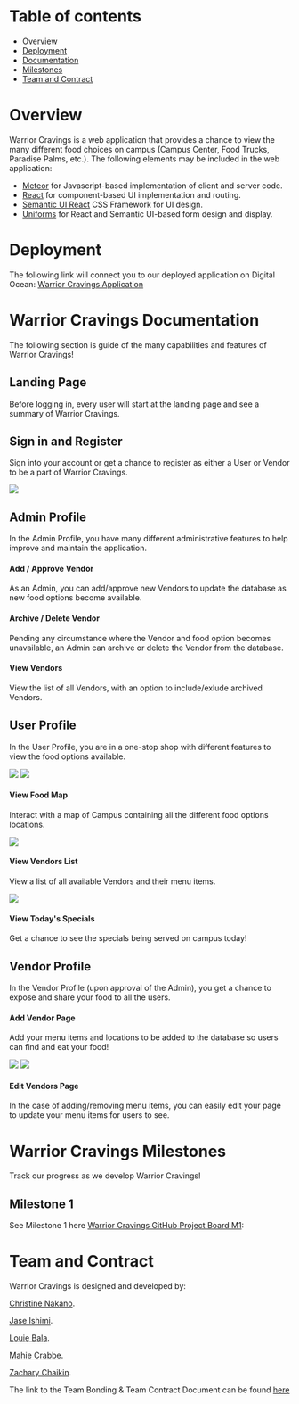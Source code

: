 # Table of contents

* [Overview](#overview)
* [Deployment](#deployment)
* [Documentation](#warrior-cravings-documentation)
* [Milestones](#warrior-cravings-milestones)
* [Team and Contract](#team-and-contract)

# Overview

Warrior Cravings is a web application that provides a chance to view the many different food choices on campus (Campus Center, Food Trucks, Paradise Palms, etc.). The following elements may be included in the web application:

* [Meteor](https://www.meteor.com/) for Javascript-based implementation of client and server code.
* [React](https://reactjs.org/) for component-based UI implementation and routing.
* [Semantic UI React](https://react.semantic-ui.com/) CSS Framework for UI design.
* [Uniforms](https://uniforms.tools/) for React and Semantic UI-based form design and display.

# Deployment
The following link will connect you to our deployed application on Digital Ocean:
[Warrior Cravings Application](http://164.92.94.176)

# Warrior Cravings Documentation

The following section is guide of the many capabilities and features of Warrior Cravings!

## Landing Page

Before logging in, every user will start at the landing page and see a summary of Warrior Cravings.

[//]: # (![]&#40;images/landing-page.png&#41;)

## Sign in and Register

Sign into your account or get a chance to register as either a User or Vendor to be a part of Warrior Cravings.

[//]: # (![]&#40;images/signin-page.png&#41;)

[//]: # (![]&#40;images/signup-page.png&#41;)

<img src="images/mockups/sign-signup_page.png">

## Admin Profile

In the Admin Profile, you have many different administrative features to help improve and maintain the application.

#### Add / Approve Vendor

As an Admin, you can add/approve new Vendors to update the database as new food options become available.

#### Archive / Delete Vendor

Pending any circumstance where the Vendor and food option becomes unavailable, an Admin can archive or delete the Vendor from the database.

#### View Vendors

View the list of all Vendors, with an option to include/exlude archived Vendors.

## User Profile

In the User Profile, you are in a one-stop shop with different features to view the food options available.

<img src="images/mockups/user-home_userpage.png">

<img src="images/mockups/userprofile_userpage.png">

#### View Food Map

Interact with a map of Campus containing all the different food options locations.

<img src="images/mockups/map_userpage.png">

#### View Vendors List

View a list of all available Vendors and their menu items.

<img src="images/mockups/vendors_userpage.png">

#### View Today's Specials

Get a chance to see the specials being served on campus today!

## Vendor Profile

In the Vendor Profile (upon approval of the Admin), you get a chance to expose and share your food to all the users.

#### Add Vendor Page

Add your menu items and locations to be added to the database so users can find and eat your food!

<img src="images/mockups/vendor-home_vendorpage.png">

<img src="images/mockups/form_vendorpage.png">

#### Edit Vendors Page

In the case of adding/removing menu items, you can easily edit your page to update your menu items for users to see.

# Warrior Cravings Milestones

Track our progress as we develop Warrior Cravings!

## Milestone 1

See Milestone 1 here [Warrior Cravings GitHub Project Board M1](https://github.com/warrior-cravings/warrior-cravings.github.io/projects/1):

[//]: # (![]&#40;images/project-board-1.png&#41;)

# Team and Contract

Warrior Cravings is designed and developed by:

[Christine Nakano](https://github.com/Cknakano).

[Jase Ishimi](https://github.com/ishimi8).

[Louie Bala](https://github.com/Louie808).

[Mahie Crabbe](https://github.com/mahi3crab).

[Zachary Chaikin](https://github.com/zchaikin).

The link to the Team Bonding & Team Contract Document can be found [here](https://docs.google.com/document/d/1SRTYNonslrtiFPJDW3MKqytMh0vnHxiC6MnLjCrtIrs/edit#)
